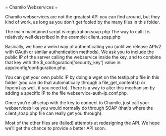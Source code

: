 = Chamilo Webservices =

Chamilo webservices are not the greatest API you can find around, but they 
kind of work, as long as you don't get fooled by the many files in this
folder.

The main maintained script is registration.soap.php
The way to call it is relatively well described in the example:
 client_soap.php

Basically, we have a weird way of authenticating you (until we release APIv2
with OAuth or similar authentication methods). We ask you to include the
public IP of the server calling the webservice inside the key, and to combine
that key with the $_configuration['security_key'] value in 
app/config/configuration.php.

You can get your own public IP by doing a wget on the testip.php file in this
folder (you can do that automatically through a file_get_contents() or fopen()
as well, if you need to).
There is a way to alter this mechanism by adding a specific IP to the file
webservice-auth-ip.conf.php.

Once you're all setup with the key to connect to Chamilo, just call your 
webservices like you would normally do through SOAP (that's where the 
client_soap.php file can really get you through).

Most of the other files are (failed) attempts at redesigning the API. We hope
we'll get the chance to provide a better API soon.